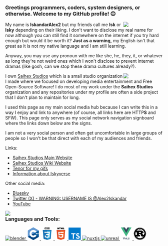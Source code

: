 ### Greetings programmers, coders, system designers, or otherwise. Welcome to my GitHub profile! 😊
<img align="right" width="126" src="https://avatars.githubusercontent.com/u/65650645">

My name is **IskandarAlex2** but my friends call me **Isk** or **Isky** depending on their liking. I don't want to disclose my real name for now although you can still find it somewhere on the internet if you try hard enough but would it be worth it? **Just as a warning,** my English isn't that great as it is not my native language and I am still learning.

Anyway, you may use any pronoun with me like she, he, they, it, or whatever as long they're not weird ones which I won't disclose to prevent internet dramas (like gosh, can we stop these drama cultures already?).

<img align="right" width="126" src="https://img.saihex.com/saihex.svg">

I own [Saihex Studios](https://github.com/Saihex) which is a small studio organization I made where we focused on developing media entertainment and Free Open-Source Software! I do most of my work under the **Saihex Studios** organization and any repositories under my profile are often a side project that I don't plan to maintain for long.

I used this page as my main social media hub because I can write this in a way I enjoy and link to anywhere (of course, all links here are HTTP**S** and SFW). This page only serves as my social network navigation signboard where the links down below are the signs.

I am not a very social person and often get uncomfortable in large groups of people so I won't be that direct with each of my audiences and friends.

Links:
- [Saihex Studios Main Website](https://www.saihex.com)
- [Saihex Studios Wiki Website](https://wiki.saihex.com)
- [Tenor for my gifs](https://tenor.com/users/iskandaralex2)
- [Information about Iskyverse](https://github.com/IskandarAlex2/IskandarAlex2/blob/master/Iskyverse.md)

Other social media:
- [Bluesky](https://bsky.app/profile/iskandaralex2.bsky.social)
- [Twitter (X) - WARNING: USERNAME IS @Alex2Iskandar](https://twitter.com/Alex2Iskandar)
- [YouTube](https://www.youtube.com/IskandarAlex2)

<img align="left" width="512" src="https://img.saihex.com/embed_pic.png?downscale=m">

<h3 align="left">Languages and Tools:</h3>
<p align="left"> 
  <a href="https://www.blender.org/" target="_blank" rel="noreferrer"> 
    <img src="https://download.blender.org/branding/community/blender_community_badge_white.svg" alt="blender" width="40" height="40"/> 
  </a> 
  
  <a href="https://www.w3schools.com/cpp/" target="_blank" rel="noreferrer"> 
    <img src="https://raw.githubusercontent.com/devicons/devicon/master/icons/cplusplus/cplusplus-original.svg" alt="cplusplus" width="40" height="40"/> 
  </a> 
  
  <a href="https://www.w3schools.com/css/" target="_blank" rel="noreferrer"> 
    <img src="https://raw.githubusercontent.com/devicons/devicon/master/icons/css3/css3-original-wordmark.svg" alt="css3" width="40" height="40"/> 
  </a> 
  
  <a href="https://www.w3.org/html/" target="_blank" rel="noreferrer"> 
    <img src="https://raw.githubusercontent.com/devicons/devicon/master/icons/html5/html5-original-wordmark.svg" alt="html5" width="40" height="40"/> 
  </a> 
  
  <a href="https://www.typescriptlang.org/" target="_blank" rel="noreferrer"> 
    <img src="https://github.com/devicons/devicon/blob/master/icons/typescript/typescript-original.svg" alt="javascript" width="40" height="40"/> 
  </a> 
  
  <a href="https://nuxt.com" target="_blank" rel="noreferrer"> 
    <img src="https://nuxt.com/assets/design-kit/icon-green.svg" alt="nuxtjs" width="40" height="40"/> 
  </a> 
  
  <a href="https://unrealengine.com/" target="_blank" rel="noreferrer"> 
    <img src="https://raw.githubusercontent.com/kenangundogan/fontisto/036b7eca71aab1bef8e6a0518f7329f13ed62f6b/icons/svg/brand/unreal-engine.svg" alt="unreal" width="40" height="40"/> 
  </a> 
  
  <a href="https://vuejs.org/" target="_blank" rel="noreferrer">
    <img src="https://raw.githubusercontent.com/devicons/devicon/master/icons/vuejs/vuejs-original-wordmark.svg" alt="vuejs" width="40" height="40"/> 
  </a> 

  <a href="https://www.rust-lang.org/" target="_blank" rel="noreferrer">
    <img src="https://raw.githubusercontent.com/devicons/devicon/6910f0503efdd315c8f9b858234310c06e04d9c0/icons/rust/rust-original.svg" alt="vuejs" width="40" height="40"/> 
  </a> 
</p>
